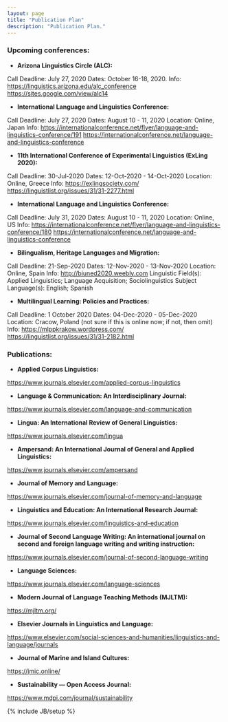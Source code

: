 ```yaml
---
layout: page
title: "Publication Plan"
description: "Publication Plan."
---
```


### Upcoming conferences: 
- **Arizona Linguistics Circle (ALC):**

Call Deadline: July 27, 2020
Dates: October 16-18, 2020.
Info:
https://linguistics.arizona.edu/alc_conference
https://sites.google.com/view/alc14


- **International Language and Linguistics Conference:**

Call Deadline: July 27, 2020
Dates: August 10 - 11, 2020
Location: Online, Japan
Info:
https://internationalconference.net/flyer/language-and-linguistics-conference/191
https://internationalconference.net/language-and-linguistics-conference


- **11th International Conference of Experimental Linguistics (ExLing 2020):**

Call Deadline: 30-Jul-2020
Dates: 12-Oct-2020 - 14-Oct-2020
Location: Online, Greece
Info:
https://exlingsociety.com/
https://linguistlist.org/issues/31/31-2277.html


- **International Language and Linguistics Conference:**

Call Deadline: July 31, 2020
Dates: August 10 - 11, 2020
Location: Online, US
Info:
https://internationalconference.net/flyer/language-and-linguistics-conference/180
https://internationalconference.net/language-and-linguistics-conference


- **Bilingualism, Heritage Languages and Migration:**

Call Deadline: 21-Sep-2020
Dates: 12-Nov-2020 - 13-Nov-2020
Location: Online, Spain
Info:
http://biuned2020.weebly.com
Linguistic Field(s): Applied Linguistics; Language Acquisition; Sociolinguistics
Subject Language(s): English; Spanish


- **Multilingual Learning: Policies and Practices:**

Call Deadline: 1 October 2020
Dates: 04-Dec-2020 - 05-Dec-2020
Location: Cracow, Poland (not sure if this is online now; if not, then omit)
Info:
https://mlppkrakow.wordpress.com/
https://linguistlist.org/issues/31/31-2182.html



### Publications: 

- **Applied Corpus Linguistics:**

https://www.journals.elsevier.com/applied-corpus-linguistics


- **Language & Communication: An Interdisciplinary Journal:**

https://www.journals.elsevier.com/language-and-communication


- **Lingua: An International Review of General Linguistics:**

https://www.journals.elsevier.com/lingua


- **Ampersand: An International Journal of General and Applied Linguistics:**

https://www.journals.elsevier.com/ampersand


- **Journal of Memory and Language:**

https://www.journals.elsevier.com/journal-of-memory-and-language

- **Linguistics and Education: An International Research Journal:**

https://www.journals.elsevier.com/linguistics-and-education


- **Journal of Second Language Writing: An international journal on second and foreign language writing and writing instruction:**

https://www.journals.elsevier.com/journal-of-second-language-writing


- **Language Sciences:**

https://www.journals.elsevier.com/language-sciences


- **Modern Journal of Language Teaching Methods (MJLTM):**

https://mjltm.org/


- **Elsevier Journals in Linguistics and Language:**

https://www.elsevier.com/social-sciences-and-humanities/linguistics-and-language/journals


- **Journal of Marine and Island Cultures:**

https://jmic.online/


- **Sustainability — Open Access Journal:**

https://www.mdpi.com/journal/sustainability




{% include JB/setup %}
